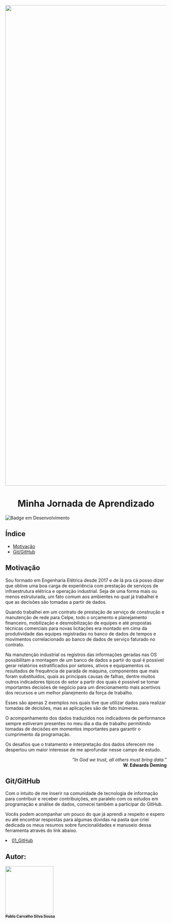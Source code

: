 [<img src="https://i.pinimg.com/564x/0f/0b/af/0f0bafcd2dac42a948d3871c84b15326.jpg" width=1500>](https://github.com/pablobodock/estudos)

<h1 align="center"><b>Minha Jornada de Aprendizado</b></h1>

![Badge em Desenvolvimento](https://img.shields.io/badge/STATUS-EM%20DESENVOLVIMENTO-green)

<h2 align="left"><b>Índice</b></h2>

* [Motivação](#Motivação)
* [Git/GitHub](#gigithub)

## <b>Motivação</b>

Sou formado em Engenharia Elétrica desde 2017 e de lá pra cá posso dizer que obtive uma boa carga de experiência com prestação de serviços de infraestrutura elétrica e operação industrial. Seja de uma forma mais ou menos estruturada, um fato comum aos ambientes no qual já trabalhei é que as decisões são tomadas a partir de dados.

Quando trabalhei em um contrato de prestação de serviço de construção e manutenção de rede para Celpe, todo o orçamento e planejamento financeiro, mobilização e desmobilização de equipes e até propostas técnicas comerciais para novas licitações era montado em cima da produtividade das equipes registradas no banco de dados de tempos e movimentos correlacionado ao banco de dados de serviço faturado no contrato.

Na manutenção industrial os registros das informações geradas nas OS possibilitam a montagem de um banco de dados a partir do qual é possível gerar relatórios estratificados por setores, ativos e equipamentos os resultados de frequência de parada de máquina, componentes que mais foram substituídos, quais as principais causas de falhas, dentre muitos outros indicadores típicos do setor a partir dos quais é possível se tomar importantes decisões de negócio para um direcionamento mais acertivos dos recursos e um melhor planejmento da força de trabalho.

Esses são apenas 2 exemplos nos quais tive que utilizar dados para realizar tomadas de decisões, mas as aplicações são de fato inúmeras.

O acompanhamento dos dados traduzidos nos indicadores de performance sempre estiveram presentes no meu dia a dia de trabalho permitindo tomadas de decisões em momentos importantes para garantir o cumprimento da programação.

Os desafios que o tratamento e interpretação dos dados oferecem me despertou um maior interesse de me aprofundar nesse campo de estudo.


<p align="right"> <i>“In God we trust, all others must bring data.”</i><br>
<b>W. Edwards Deming</b></p>

## <b>Git/GitHub</b>
Com o intuito de me inserir na comunidade de tecnologia de informação para contribuir e receber contribuições, em paralelo com os estudos em programação e análise de dados, comecei também a participar do GitHub.

Vocês podem acompanhar um pouco do que já aprendi a respeito e espero eu até encontrar respostas para algumas dúvidas na pasta que criei dedicada os meus resumos sobre funcionalidades e manuseio dessa ferramenta através do link abaixo.


<li><a href="https://github.com/pablobodock/estudos/tree/master/01_GitHub">01_GitHub</a>
<!-- <li type="i"><a href="https://github.com/pablobodock/estudos/tree/master/02_Python">02_Python</a>
<li type="i"><a href="https://github.com/pablobodock/estudos/tree/master/03_CRISP-DM">03_CRISP-DM</a>
<li type="i"><a href="https://github.com/pablobodock/estudos/tree/master/04_SCRUM">04_SCRUM</a>
</ol> -->

## <b>Autor:</b>
[<img src="https://avatars.githubusercontent.com/u/100739328?s=400&u=4239667bd3d16f391bcf6eeaeb4b94877fd976f0&v=4" width=150><br><sub><b>Pablo Carvalho Silva Sousa</b></sub>](https://github.com/pablobodock)